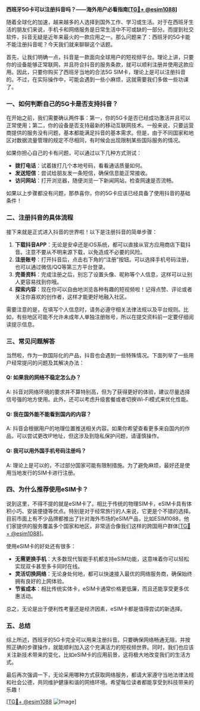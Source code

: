 **西班牙5G卡可以注册抖音吗？——海外用户必看指南[[TG💪+ @esim1088](https://t.me/s/esim1088)]**

随着全球化的加速，越来越多的人选择到国外工作、学习或生活。对于在西班牙生活的朋友们来说，手机卡和网络服务是日常生活中不可或缺的一部分。而提到社交软件，抖音无疑是近年来最火的一款应用之一。那么问题来了：西班牙的5G卡能不能注册抖音呢？今天我们就来聊聊这个话题。

首先，让我们明确一点，抖音是一款面向全球用户的短视频平台。理论上讲，只要你的设备能够正常联网，并且符合抖音的服务条款，就可以顺利注册并使用这款应用。因此，只要你购买了西班牙当地的合法5G SIM卡，理论上是可以注册抖音的。不过，在实际操作中，可能会遇到一些小麻烦，这就需要我们多做一些功课了。

### 一、如何判断自己的5G卡是否支持抖音？

在开始之前，我们需要确认两件事：第一，你的5G卡是否已经成功激活并且可以正常使用；第二，你的设备是否支持最新的移动互联网技术。一般来说，只要运营商提供的服务没有问题，基本都能满足抖音的基本需求。但是，由于不同国家和地区对数据流量管理的规定不尽相同，有时候会出现限制某些国际服务的情况。

如果你担心自己的卡有问题，可以通过以下几种方式测试：
- **拨打电话**：试着拨打几个本地号码，看看通话质量如何。
- **发送短信**：尝试给朋友发一条短信，确保信息能正常接收。
- **访问网站**：打开浏览器，随便浏览一下新闻网站，检查网速是否流畅。

如果以上步骤都没有问题，那恭喜你，你的5G卡应该已经具备了使用抖音的基础条件！

### 二、注册抖音的具体流程

接下来就是正式进入抖音的世界啦！以下是注册抖音的简单步骤：

1. **下载抖音APP**：无论是安卓还是iOS系统，都可以直接从官方应用商店下载抖音。注意不要从不明来源下载，以免造成不必要的风险。
2. **注册账号**：打开抖音后，点击右下角的“注册”按钮。可以选择手机号码注册，也可以通过微信/QQ等第三方平台登录。
3. **完善资料**：完成注册之后，别忘了设置头像、昵称等个人信息，这样可以让别人更容易找到你哦。
4. **探索内容**：现在你可以自由地浏览各种有趣的短视频啦！记得点赞、评论或者关注你喜欢的创作者，这样才能更好地融入社区。

需要注意的是，在填写个人信息时，请务必遵守相关法律法规以及平台规则。比如，有些地区可能不允许未成年人单独注册账号，所以在提交资料前一定要仔细阅读提示信息。

### 三、常见问题解答

当然啦，作为一款国际化的产品，抖音也会遇到一些特殊情况。下面列举了一些用户经常提问的问题及其解决办法：

#### Q: 如果我的网络不稳定怎么办？
A: 抖音对网络环境的要求并不算特别高，但为了获得更好的体验，建议尽量选择信号强的地方使用。此外，还可以考虑升级套餐或者切换Wi-Fi模式来优化性能。

#### Q: 我在国外能不能看到国内的内容？
A: 抖音会根据用户的地理位置推送相关内容。如果你希望查看更多来自国内的作品，可以尝试更改IP地址，但这涉及到隐私保护问题，请谨慎操作。

#### Q: 我可以用外国手机号码注册吗？
A: 理论上是可以的，不过部分国家可能有限制措施。为了避免麻烦，最好还是使用当地发行的SIM卡进行注册。

### 四、为什么推荐使用eSIM卡？

说到这里，不得不提的就是eSIM卡了。相比于传统的物理SIM卡，eSIM卡具有体积小巧、安装便捷等优点。特别是对于经常旅行的人来说，它更是个不错的选择。目前市面上有不少品牌都推出了针对海外市场的eSIM产品，比如ESIM1088，他们家提供的服务覆盖多个国家和地区，非常适合像我们这样的跨国用户群体[[TG💪+ @esim1088](https://t.me/s/esim1088)]。

使用eSIM卡的好处还有很多：
- **无需更换手机**：大多数现代智能手机都支持eSIM功能，这意味着你可以轻松实现双卡甚至多卡同时在线。
- **灵活切换网络**：无论身处何地，都可以快速接入最优的网络服务商，确保始终拥有良好的上网体验。
- **节省成本**：相比传统实体卡，eSIM卡通常价格更低廉，而且还能享受更多优惠活动。

总之，无论是出于便利性考量还是经济因素，eSIM卡都是值得尝试的新选择。

### 五、总结

综上所述，西班牙的5G卡完全可以用来注册抖音。只要确保网络畅通无阻，并按照正确的步骤操作，就能顺利加入这个充满活力的短视频世界。同时，我们也应该关注新技术带来的变化，比如eSIM卡的应用前景，这将极大地改变我们的生活方式。

最后再次强调一下，无论采用哪种方式获取网络服务，都请大家遵守当地法律法规和社会公德，共同维护健康和谐的网络环境。希望每位读者都能享受到科技带来的乐趣！

[[TG💪+ @esim1088](https://t.me/s/esim1088) ![Image](https://i.postimg.cc/4NQfJmqS/Snipaste-2025-05-13-00-14-12.png)]